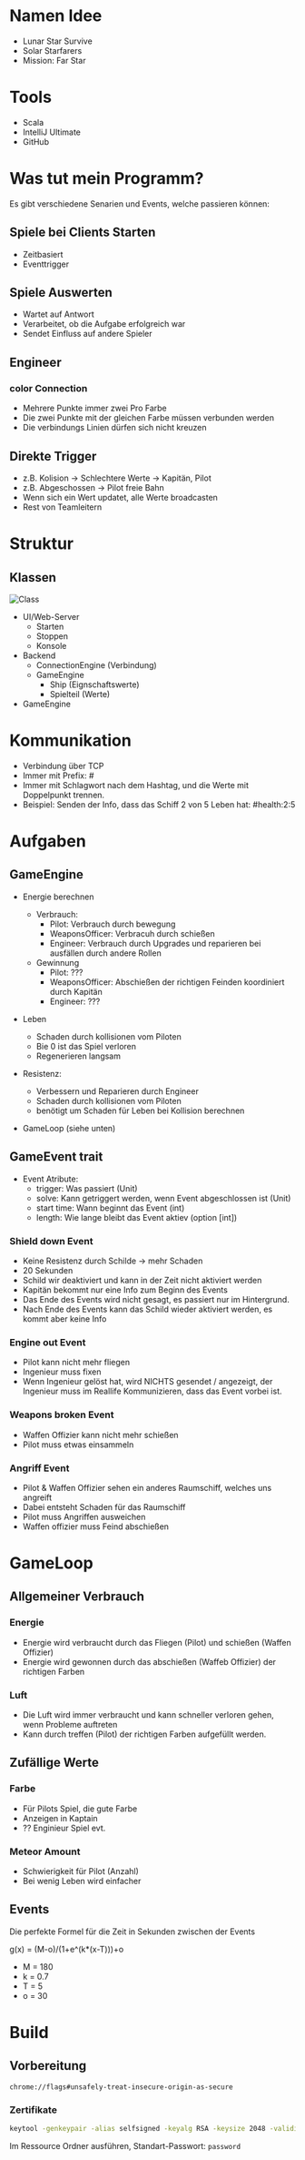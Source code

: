 # Namen Idee
- Lunar Star Survive
- Solar Starfarers
- Mission: Far Star

# Tools
- Scala
- IntelliJ Ultimate
- GitHub

# Was tut mein Programm?
Es gibt verschiedene Senarien und Events, welche passieren können:

## Spiele bei Clients Starten
 - Zeitbasiert
 - Eventtrigger

## Spiele Auswerten
- Wartet auf Antwort
- Verarbeitet, ob die Aufgabe erfolgreich war
- Sendet Einfluss auf andere Spieler

## Engineer
### color Connection
- Mehrere Punkte immer zwei Pro Farbe
- Die zwei Punkte mit der gleichen Farbe müssen verbunden werden
- Die verbindungs Linien dürfen sich nicht kreuzen

## Direkte Trigger
- z.B. Kolision -> Schlechtere Werte -> Kapitän, Pilot
- z.B. Abgeschossen -> Pilot freie Bahn
- Wenn sich ein Wert updatet, alle Werte broadcasten
- Rest von Teamleitern

# Struktur

## Klassen
![Class](https://mermaid.ink/svg/pako:eNp1kstqxDAMRX_FeNXSmR8I3U1nUSh0IIuBko1IlETUlo0fhZDm35vmMZkkrVfW1dWR_GhlbgqUicwVeP9CUDnQGYt-nRQhB_H8fTyKE9gAxPvEhZQJe_nMFTGi22euCNawfy9Lyn_zo2PoPvnaURLiKQ2OuBKvl5ty5qhFGiBEP5d2G8Y46QKhvjMyuqp5wy9UK93XhKqYeXeJMs7ODX447wIvVfPw-KdxvoF229Bu2jm0QO4fyvq21izQOjIFMryMQw6nkjugPEiNTgMV_TsPjEyGGjVmMum3BbjPTGbc9T6IwaQN5zIJLuJBOhOrWiYlKN9H0RYQcPokN9UCfxgzx90PTPO9Fg)
- UI/Web-Server
    - Starten
    - Stoppen
    - Konsole
- Backend
    - ConnectionEngine (Verbindung)
    - GameEngine
        - Ship (Eignschaftswerte)
        - Spielteil (Werte)
- GameEngine

# Kommunikation
- Verbindung über TCP
- Immer mit Prefix: #
- Immer mit Schlagwort nach dem Hashtag, und die Werte mit Doppelpunkt trennen.
- Beispiel: Senden der Info, dass das Schiff 2 von 5 Leben hat: #health:2:5

# Aufgaben
## GameEngine
- Energie berechnen
  - Verbrauch:
    - Pilot: Verbrauch durch bewegung
    - WeaponsOfficer: Verbracuh durch schießen
    - Engineer: Verbrauch durch Upgrades und reparieren bei ausfällen durch andere Rollen
  - Gewinnung
    - Pilot: ???
    - WeaponsOfficer: Abschießen der richtigen Feinden koordiniert durch Kapitän
    - Engineer: ???

- Leben
  - Schaden durch kollisionen vom Piloten
  - Bie 0 ist das Spiel verloren
  - Regenerieren langsam

 - Resistenz:
   - Verbessern und Reparieren durch Engineer
   - Schaden durch kollisionen vom Piloten
   - benötigt um Schaden für Leben bei Kollision berechnen
  - GameLoop (siehe unten)

## GameEvent trait
- Event Atribute:
  - trigger: Was passiert (Unit)
  - solve: Kann getriggert werden, wenn Event abgeschlossen ist (Unit)
  - start time: Wann beginnt das Event (int)
  - length: Wie lange bleibt das Event aktiev (option [int])
### Shield down Event
- Keine Resistenz durch Schilde -> mehr Schaden
- 20 Sekunden
- Schild wir deaktiviert und kann in der Zeit nicht aktiviert werden
- Kapitän bekommt nur eine Info zum Beginn des Events
- Das Ende des Events wird nicht gesagt, es passiert nur im Hintergrund.
- Nach Ende des Events kann das Schild wieder aktiviert werden, es kommt aber keine Info
### Engine out Event
- Pilot kann nicht mehr fliegen
- Ingenieur muss fixen
- Wenn Ingenieur gelöst hat, wird NICHTS gesendet / angezeigt, der Ingenieur muss im Reallife Kommunizieren, dass das Event vorbei ist.
### Weapons broken Event
- Waffen Offizier kann nicht mehr schießen
- Pilot muss etwas einsammeln
### Angriff Event
- Pilot & Waffen Offizier sehen ein anderes Raumschiff, welches uns angreift
- Dabei entsteht Schaden für das Raumschiff
- Pilot muss Angriffen ausweichen
- Waffen offizier muss Feind abschießen

# GameLoop
## Allgemeiner Verbrauch
### Energie
- Energie wird verbraucht durch das Fliegen (Pilot) und schießen (Waffen Offizier)
- Energie wird gewonnen durch das abschießen (Waffeb Offizier) der richtigen Farben
### Luft
- Die Luft wird immer verbraucht und kann schneller verloren gehen, wenn Probleme auftreten
- Kann durch treffen (Pilot) der richtigen Farben aufgefüllt werden.

## Zufällige Werte
### Farbe
- Für Pilots Spiel, die gute Farbe
- Anzeigen in Kaptain
- ?? Enginieur Spiel evt.
### Meteor Amount
- Schwierigkeit für Pilot (Anzahl)
- Bei wenig Leben wird einfacher

## Events
Die perfekte Formel für die Zeit in Sekunden zwischen der Events

g(x) = (M-o)/(1+e^(k*(x-T)))+o

- M = 180
- k = 0.7
- T = 5
- o = 30
# Build
## Vorbereitung
`chrome://flags#unsafely-treat-insecure-origin-as-secure`
### Zertifikate
```sh
keytool -genkeypair -alias selfsigned -keyalg RSA -keysize 2048 -validity 365 -keystore keystore.jks -dname "CN=localhost, OU=SOW, O=BBK, L=Wip, ST=NRW, C=DE" -storepass password -keypass password
```
Im Ressource Ordner ausführen, Standart-Passwort: `password`

